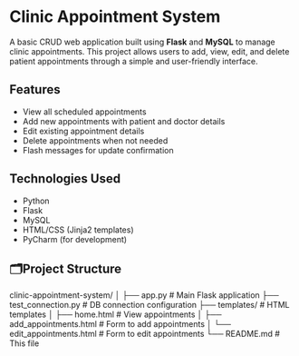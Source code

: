 # Clinic Appointment System

A basic CRUD web application built using **Flask** and **MySQL** to manage clinic appointments. This project allows users to add, view, edit, and delete patient appointments through a simple and user-friendly interface.

## Features

- View all scheduled appointments
- Add new appointments with patient and doctor details
- Edit existing appointment details
- Delete appointments when not needed
- Flash messages for update confirmation

## Technologies Used

- Python
- Flask
- MySQL
- HTML/CSS (Jinja2 templates)
- PyCharm (for development)

## 🗂Project Structure
clinic-appointment-system/ │ ├── app.py # Main Flask application ├── test_connection.py # DB connection configuration ├── templates/ # HTML templates │ ├── home.html # View appointments │ ├── add_appointments.html # Form to add appointments │ └── edit_appointments.html # Form to edit appointments └── README.md # This file
